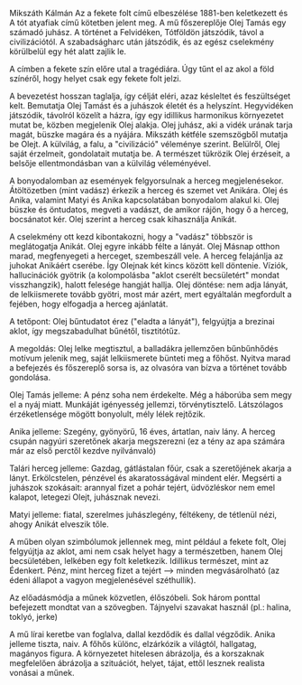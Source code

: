 Mikszáth Kálmán Az a fekete folt című elbeszélése 1881-ben keletkezett és A tót atyafiak című kötetben jelent meg. A mű főszereplője Olej Tamás egy számadó juhász. A történet a Felvidéken, Tótföldön játszódik, távol a civilizációtól. A szabadságharc után játszódik, és az egész cselekmény körülbelül egy hét alatt zajlik le.

A címben a fekete szín előre utal a tragédiára. Úgy tűnt el az akol a föld színéről, hogy helyet csak egy fekete folt jelzi.

A bevezetést hosszan taglalja, így célját eléri, azaz késleltet és feszültséget kelt. Bemutatja Olej Tamást és a juhászok életét és a helyszínt. Hegyvidéken játszódik, távolról közelít a házra, így egy idillikus harmonikus környezetet mutat be, közben megjelenik Olej alakja. Olej juhász, aki a vidék urának tarja magát, büszke magára és a nyájára. Mikszáth kétféle szemszögből mutatja be Olejt. A külvilág, a falu, a "civilizáció" véleménye szerint. Belülről, Olej saját érzelmeit, gondolatait mutatja be. A természet tükrözik Olej érzéseit, a belsője ellentmondásban van a külvilág véleményével.

A bonyodalomban az események felgyorsulnak a herceg megjelenésekor. Átöltözetben (mint vadász) érkezik a herceg és szemet vet Anikára. Olej és Anika, valamint Matyi és Anika kapcsolatában bonyodalom alakul ki. Olej büszke és öntudatos, megveti a vadászt, de amikor rájön, hogy ő a herceg, bocsánatot kér. Olej szerint a herceg csak kihasználja Anikát.

A cselekmény ott kezd kibontakozni, hogy a "vadász" többször is meglátogatja Anikát. Olej egyre inkább félte a lányát. Olej Másnap otthon marad, megfenyegeti a herceget, szembeszáll vele. A herceg felajánlja az juhokat Anikáért cserébe. Így Olejnak két kincs között kell döntenie. Víziók, hallucinációk gyötrik (a kolompolásba "aklot cserélt becsületért" mondat visszhangzik), halott felesége hangját hallja. Olej döntése: nem adja lányát, de lelkiismerete tovább gyötri, most már azért, mert egyáltalán megfordult a fejében, hogy elfogadja a herceg ajánlatát.

A tetőpont: Olej bűntudatot érez ("eladta a lányát"), felgyújtja a brezinai aklot, így megszabadulhat bűnétől, tisztitótűz.

A megoldás: Olej lelke megtisztul, a balladákra jellemzően bűnbűnhődés motívum jelenik meg, saját lelkiismerete bünteti meg a főhőst. Nyitva marad a befejezés és  főszereplő sorsa is, az olvasóra van bízva a történet tovább gondolása.

Olej Tamás jelleme: A pénz soha nem érdekelte. Még a háborúba sem megy el a nyáj miatt. Munkáját igényesség jellemzi, törvénytisztelő. Látszólagos érzéketlensége mögött bonyolult, mély lélek rejtőzik.

Anika jelleme: Szegény, gyönyörű, 16 éves, ártatlan, naiv lány. A herceg csupán nagyúri szeretőnek akarja megszerezni (ez a tény az apa számára már az első perctől kezdve nyilvánvaló)

Talári herceg jelleme: Gazdag, gátlástalan főúr, csak a szeretőjének akarja a lányt. Erkölcstelen, pénzével és akaratosságával mindent elér. Megsérti a juhászok szokásait: arannyal fizet a pohár tejért, üdvözléskor nem emel kalapot, letegezi Olejt, juhásznak nevezi.

Matyi jelleme: fiatal, szerelmes juhászlegény, féltékeny, de tétlenül nézi, ahogy Anikát elveszik tőle.

A műben olyan szimbólumok jellennek meg, mint például a fekete folt, Olej felgyújtja az aklot, ami nem csak helyet hagy a természetben, hanem Olej becsületében, lelkében egy folt keletkezik. Idillikus természet, mint az Édenkert. Pénz, mint herceg fizet a tejért --> minden megvásárolható (az édeni állapot a vagyon megjelenésével széthullik).

Az előadásmódja a műnek közvetlen, élőszóbeli. Sok három ponttal befejezett mondtat van a szövegben. Tájnyelvi szavakat használ (pl.: halina, toklyó, jerke)

A mű lírai keretbe van foglalva, dallal kezdődik és dallal végződik. Anika jelleme tiszta, naiv. A főhős különc, elzárkózik a világtól, hallgatag, magányos figura. A környezetet hitelesen ábrázolja, és a korszaknak megfelelően ábrázolja a szituációt, helyet, tájat, ettől lesznek realista vonásai a műnek.